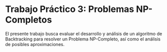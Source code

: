 # Trabajo Práctico 3: Problemas NP-Completos
El presente trabajo busca evaluar el desarrollo y análisis de un algoritmo de Backtracking para resolver un Problema NP-Completo, así como el análisis de posibles aproximaciones. 